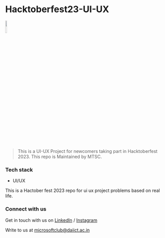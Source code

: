 # Hacktoberfest23-UI-UX
<img src="https://res.cloudinary.com/dbvyvfe61/image/upload/v1619799241/Cicada%203301:%20Reinvented/MSTC_ffmo9v.png" width="10%">

> This is a UI-UX Project for newcomers taking part in Hacktoberfest 2023. This repo is Maintained by MTSC. 

### Tech stack
- UI/UX

This is a Hactober fest 2023 repo for ui ux project problems based on real life.

### Connect with us
Get in touch with us on [LinkedIn](https://www.linkedin.com/in/microsoft-student-technical-club-daiict/) / [Instagram](https://www.instagram.com/mstc.daiict/)

Write to us at microsoftclub@daiict.ac.in
